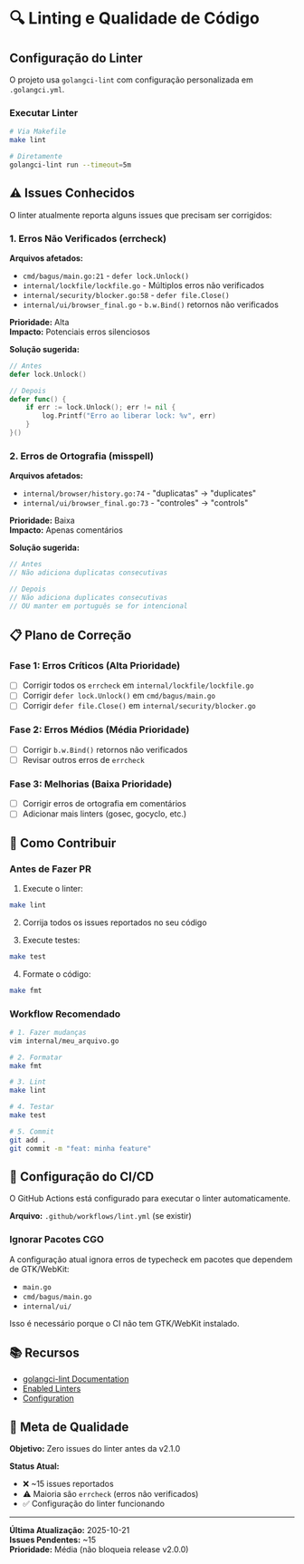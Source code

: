 # 🔍 Linting e Qualidade de Código

## Configuração do Linter

O projeto usa `golangci-lint` com configuração personalizada em `.golangci.yml`.

### Executar Linter

```bash
# Via Makefile
make lint

# Diretamente
golangci-lint run --timeout=5m
```

## ⚠️ Issues Conhecidos

O linter atualmente reporta alguns issues que precisam ser corrigidos:

### 1. Erros Não Verificados (errcheck)

**Arquivos afetados:**
- `cmd/bagus/main.go:21` - `defer lock.Unlock()`
- `internal/lockfile/lockfile.go` - Múltiplos erros não verificados
- `internal/security/blocker.go:58` - `defer file.Close()`
- `internal/ui/browser_final.go` - `b.w.Bind()` retornos não verificados

**Prioridade:** Alta  
**Impacto:** Potenciais erros silenciosos

**Solução sugerida:**
```go
// Antes
defer lock.Unlock()

// Depois
defer func() {
    if err := lock.Unlock(); err != nil {
        log.Printf("Erro ao liberar lock: %v", err)
    }
}()
```

### 2. Erros de Ortografia (misspell)

**Arquivos afetados:**
- `internal/browser/history.go:74` - "duplicatas" → "duplicates"
- `internal/ui/browser_final.go:73` - "controles" → "controls"

**Prioridade:** Baixa  
**Impacto:** Apenas comentários

**Solução sugerida:**
```go
// Antes
// Não adiciona duplicatas consecutivas

// Depois  
// Não adiciona duplicates consecutivas
// OU manter em português se for intencional
```

## 📋 Plano de Correção

### Fase 1: Erros Críticos (Alta Prioridade)
- [ ] Corrigir todos os `errcheck` em `internal/lockfile/lockfile.go`
- [ ] Corrigir `defer lock.Unlock()` em `cmd/bagus/main.go`
- [ ] Corrigir `defer file.Close()` em `internal/security/blocker.go`

### Fase 2: Erros Médios (Média Prioridade)
- [ ] Corrigir `b.w.Bind()` retornos não verificados
- [ ] Revisar outros erros de `errcheck`

### Fase 3: Melhorias (Baixa Prioridade)
- [ ] Corrigir erros de ortografia em comentários
- [ ] Adicionar mais linters (gosec, gocyclo, etc.)

## 🚀 Como Contribuir

### Antes de Fazer PR

1. Execute o linter:
```bash
make lint
```

2. Corrija todos os issues reportados no seu código

3. Execute testes:
```bash
make test
```

4. Formate o código:
```bash
make fmt
```

### Workflow Recomendado

```bash
# 1. Fazer mudanças
vim internal/meu_arquivo.go

# 2. Formatar
make fmt

# 3. Lint
make lint

# 4. Testar
make test

# 5. Commit
git add .
git commit -m "feat: minha feature"
```

## 🔧 Configuração do CI/CD

O GitHub Actions está configurado para executar o linter automaticamente.

**Arquivo:** `.github/workflows/lint.yml` (se existir)

### Ignorar Pacotes CGO

A configuração atual ignora erros de typecheck em pacotes que dependem de GTK/WebKit:
- `main.go`
- `cmd/bagus/main.go`
- `internal/ui/`

Isso é necessário porque o CI não tem GTK/WebKit instalado.

## 📚 Recursos

- [golangci-lint Documentation](https://golangci-lint.run/)
- [Enabled Linters](https://golangci-lint.run/usage/linters/)
- [Configuration](https://golangci-lint.run/usage/configuration/)

## 🎯 Meta de Qualidade

**Objetivo:** Zero issues do linter antes da v2.1.0

**Status Atual:**
- ❌ ~15 issues reportados
- ⚠️ Maioria são `errcheck` (erros não verificados)
- ✅ Configuração do linter funcionando

---

**Última Atualização:** 2025-10-21  
**Issues Pendentes:** ~15  
**Prioridade:** Média (não bloqueia release v2.0.0)
